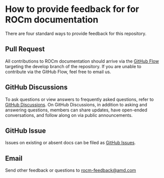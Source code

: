 # How to provide feedback for for ROCm documentation

There are four standard ways to provide feedback for this repository.

## Pull Request

All contributions to ROCm documentation should arrive via the
[GitHub Flow](https://docs.github.com/en/get-started/quickstart/github-flow)
targeting the develop branch of the repository. If you are unable to contribute
via the GitHub Flow, feel free to email us.

## GitHub Discussions

To ask questions or view answers to frequently asked questions, refer to
[GitHub Discussions](https://github.com/RadeonOpenCompute/ROCm/discussions).
On GitHub Discussions, in addition to asking and answering questions,
members can share updates, have open-ended conversations,
and follow along on via public announcements.

## GitHub Issue

Issues on existing or absent docs can be filed as
[GitHub Issues](https://github.com/RadeonOpenCompute/ROCm/issues).

## Email

Send other feedback or questions to [rocm-feedback@amd.com](rocm-feedback@amd.com)

